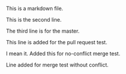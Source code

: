 This is a markdown file.

This is the second line.

The third line is for the master.

This line is added for the pull request test.

I mean it. Added this for no-conflict merge test.

Line added for merge test without conflict.

